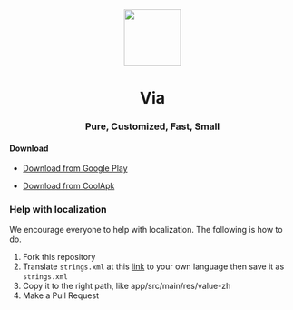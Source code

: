 <div align=center><img src="http://viayoo.com/en/images/logo.png" height="100"/></div>

# <div align=center>Via</div>

### <div align=center>Pure, Customized, Fast, Small</div>

#### Download
* [Download from Google Play](https://play.google.com/store/apps/details?id=mark.via.gp)

* [Download from CoolApk](http://coolapk.com/apk/mark.via)

### Help with localization

We encourage everyone to help with localization. The following is how to do.

1. Fork this repository
2. Translate ````strings.xml```` at this [link](https://github.com/LakorTi/Via/blob/master/app/src/main/res/values/strings.xml) to your own language then save it as ````strings.xml````
3. Copy it to the right path, like app/src/main/res/value-zh
4. Make a Pull Request
